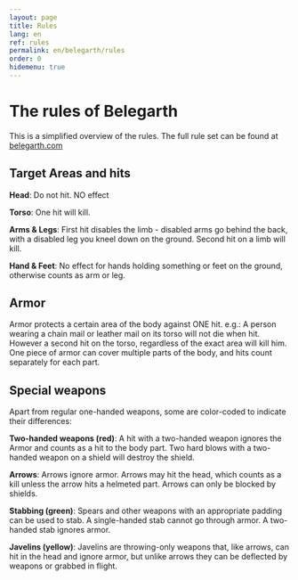 ```yaml
---
layout: page
title: Rules
lang: en
ref: rules
permalink: en/belegarth/rules
order: 0
hidemenu: true
---
```


# The rules of Belegarth

This is a simplified overview of the rules. The full rule set can be found at [belegarth.com](http://belegarth.com/rules.php)

## Target Areas and hits
	
**Head**: Do not hit. NO effect

**Torso**: One hit will kill. 

**Arms & Legs**: First hit disables the limb - disabled arms go behind the back, with a disabled leg you kneel down on the ground.
Second hit on a limb will kill.

**Hand & Feet**: No effect for hands holding something or feet on the ground, otherwise counts as arm or leg.

## Armor

Armor protects a certain area of the body against ONE hit. 
e.g.: A person wearing a chain mail or leather mail on its torso will not die when hit. 
However a second hit on the torso, regardless of the exact area will kill him. One piece of armor can cover multiple parts
of the body, and hits count separately for each part.

## Special weapons 

Apart from regular one-handed weapons, some are color-coded to indicate their differences:

**Two-handed weapons (red)**: A hit with a two-handed weapon ignores the Armor and counts as a hit to the body part. 
Two hard blows with a two-handed weapon on a shield will destroy the shield.

**Arrows**: Arrows ignore armor. Arrows may hit the head, which counts as a kill unless the arrow hits a helmeted part. 
Arrows can only be blocked by shields.

**Stabbing (green)**: Spears and other weapons with an appropriate padding can be used to stab. A single-handed stab cannot go through armor.
A two-handed stab ignores armor.

**Javelins (yellow)**: Javelins are throwing-only weapons that, like arrows, can hit in the head and ignore armor, but unlike arrows they can be
deflected by weapons or grabbed in flight.
